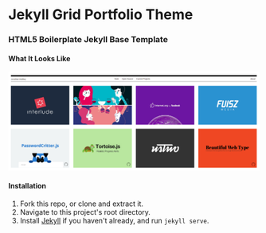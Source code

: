 # Jekyll Grid Portfolio Theme
### HTML5 Boilerplate Jekyll Base Template

#### What It Looks Like
<p align="center">
  <img src="img/jekyll-grid-portfolio.PNG">
</p>

#### Installation

1. Fork this repo, or clone and extract it.
2. Navigate to this project's root directory.
3. Install [Jekyll](https://jekyllrb.com/) if you haven't already, and run `jekyll serve`.
